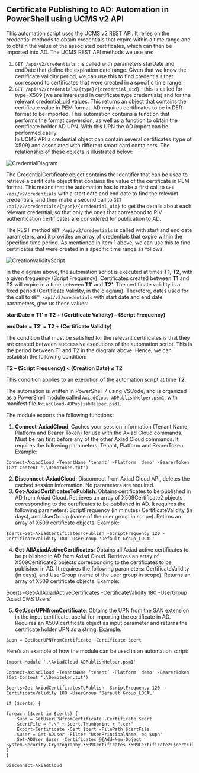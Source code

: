 ## Certificate Publishing to AD: Automation in PowerShell using UCMS v2 API

This automation script uses the UCMS v2 REST API. It relies on the credential methods to obtain credentials that expire within a time range and to obtain the value of the associated certificates, which can then be imported into AD. The UCMS REST API methods we use are:
1.	`GET /api/v2/credentials` : is called with parameters starDate and endDate that define the expiration date range. Given that we know the certificate validity period, we can use this to find credentials that correspond to certificates that were created in a specific time range.
2.	`GET /api/v2/credentials/{type}/{credential_uid}` : this is called for type=X509 (we are interested in certificate type credentials) and for the relevant credential_uid values. This returns an object that contains the certificate value in PEM format. 
AD requires certificates to be in DER format to be imported. This automation contains a function that performs the format conversion, as well as a function to obtain the certificate holder AD UPN. With this UPN the AD import can be performed easily.  
In UCMS API a credential object can contain several certificates (type of X509) and associated with different smart card containers. The relationship of these objects is illustrated below: 

 
![CredentialDiagram](https://github.com/GHmiguel/UcmsADPublish/assets/35546222/56d06da7-c86c-4b06-948d-8a041625b126)

The CredentialCertificate object contains the Identifier that can be used to retrieve a certificate object that contains the value of the certificate in PEM format. This means that the automation has to make a first call to `GET /api/v2/credentials` with a start date and end date to find the relevant credentials, and then make a second call to `GET /api/v2/credentials/{type}/{credential_uid}` to get the details about each relevant credential, so that only the ones that correspond to PIV authentication certificates are considered for publication to AD. 

The REST method `GET /api/v2/credentials` is called with start and end date parameters, and it provides an array of credentials that expire within the specified time period. As mentioned in item 1 above, we can use this to find certificates that were created in a specific time range as follows. 

 ![CreationValidityScript](https://github.com/GHmiguel/UcmsADPublish/assets/35546222/a6316d8e-7f80-4dd4-8260-abf566c04194)


In the diagram above, the automation script is executed at times **T1**, **T2**, with a given frequency (Script Frequency). Certificates created between **T1** and **T2** will expire in a time between **T1’** and **T2’**. The certificate validity is a fixed period (Certificate Validity, in the diagram). Therefore, dates used for the call to `GET /api/v2/credentials`  with start date and end date parameters, give us these values:

**startDate = T1’ = T2 + (Certificate Validity) – (Script Frequency)**

**endDate = T2’ = T2 + (Certificate Validity)**

The condition that must be satisfied for the relevant certificates is that they are created between successive executions of the automation script. This is the period between T1 and T2 in the diagram above. Hence, we can establish the following condition:

**T2 – (Script Frequency) < (Creation Date) ≤ T2**

This condition applies to an execution of the automation script at time **T2**.

The automation is written in PowerShell 7 using VSCode, and is organized as a PowerShell module called `AxiadCloud-ADPublishHelper.psm1`, with manifest file `AxiadCloud-ADPublishHelper.psd1`.

The module exports the following functions:

1.	**Connect-AxiadCloud**: Caches your session information (Tenant Name, Platform and Bearer Token) for use with the Axiad Cloud commands. Must be ran first before any of the other Axiad Cloud commands. It requires the following parameters: Tenant, Platform and BearerToken. Example:

`Connect-AxiadCloud -TenantName ‘tenant’ -Platform 'demo' -BearerToken (Get-Content '.\Demotoken.txt')`

2.	**Disconnect-AxiadCloud**: Disconnect from Axiad Cloud API, deletes the cached session information. No parameters are required.
3.	**Get-AxiadCertificatesToPublish**: Obtains certificates to be published in AD from Axiad Cloud. Retrieves an array of X509Certificate2 objects corresponding to the certificates to be published in AD. It requires the following parameters: ScriptFrequency (in minutes)  CertificateValidity (in days), and UserGroup (name of the user group in scope). Retirns an array of X509 certificate objects.  Example: 

`$certs=Get-AxiadCertificatesToPublish -ScriptFrequency 120 -CertificateValidity 180 -UserGroup 'Default Group_LOCAL'`

4.	**Get-AllAxiadActiveCertificates**: Obtains all Axiad active certificates to be published in AD from Axiad Cloud. Retrieves an array of X509Certificate2 objects corresponding to the certificates to be published in AD.  It requires the following parameters:  CertificateValidity (in days), and UserGroup (name of the user group in scope). Returns an array of X509 certificate objects.  Example: 

$certs=Get-AllAxiadActiveCertificates -CertificateValidity 180 -UserGroup ‘Axiad CMS Users'


5.	**GetUserUPNfromCertificate**: Obtains the UPN from the SAN extension in the input certificate, useful for importing the certificate in AD. Requires an X509 certificate object as input parameter and returns the certificate holder UPN as a string. Example: 

`$upn = GetUserUPNfromCertificate -Certificate $cert`

Here’s an example of how the module can be used in an automation script:

```
Import-Module '.\AxiadCloud-ADPublishHelper.psm1'

Connect-AxiadCloud -TenantName ‘tenant’ -Platform 'demo' -BearerToken (Get-Content '.\Demotoken.txt')

$certs=Get-AxiadCertificatesToPublish -ScriptFrequency 120 -CertificateValidity 180 -UserGroup 'Default Group_LOCAL'

if ($certs) {

foreach ($cert in $certs) { 
    $upn = GetUserUPNfromCertificate -Certificate $cert 
    $certFile = ".\" + $cert.Thumbprint + ".cer"
    Export-Certificate -Cert $cert -FilePath $certFile
    $user = Get-ADUser -Filter "UserPrincipalName -eq $upn"
    Set-ADUser $user -Certificates @{Add=New-Object System.Security.Cryptography.X509Certificates.X509Certificate2($certFile)}
} 
}

Disconnect-AxiadCloud
```


